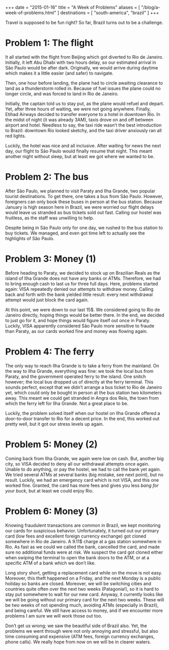 +++
date    = "2015-01-16"
title   = "A Week of Problems"
aliases = [ "/blog/a-week-of-problems.html" ]
destinations = [ "south-america", "brazil" ]
+++

Travel is supposed to be fun right? So far, Brazil turns out to be a challenge.
<!--more-->
# Problem 1: The flight
It all started with the flight from Beijing which got diverted to Rio de Janeiro. Initially, it left Abu Dhabi with two hours delay, so our estimated arrival in São Paulo would be after dark. Originally, we would arrive during daytime which makes it a little easier (and safer) to navigate.

Then, one hour before landing, the plane had to circle awaiting clearance to land as a thunderstorm rolled in. Because of fuel issues the plane could no longer circle, and was forced to land in Rio de Janeiro.

Initially, the captain told us to stay put, as the plane would refuel and depart. Yet, after three hours of waiting, we were not going anywhere. Finally, Etihad Airways decided to transfer everyone to a hotel in downtown Rio. In the midst of night (it was already 3AM), taxis drove on and off between airport and hotel. Needless to say, the taxi ride wasn’t the best introduction to Brazil: downtown Rio looked sketchy, and the taxi driver anxiously ran all red lights.

Luckily, the hotel was nice and all inclusive. After waiting for news the next day, our flight to São Paulo would finally resume that night. This meant another night without sleep, but at least we got where we wanted to be.

# Problem 2: The bus
After São Paulo, we planned to visit Paraty and Ilha Grande, two popular tourist destinations. To get there, one takes a bus from São Paulo. However, foreigners can only book these buses in person at the bus station. Because January is high season here in Brazil, we were worried our flight delays would leave us stranded as bus tickets sold out fast. Calling our hostel was fruitless, as the staff was unwilling to help.

Despite being in São Paulo only for one day, we rushed to the bus station to buy tickets. We managed, and even got time left to actually see the highlights of São Paulo.

# Problem 3: Money (1)
Before heading to Paraty, we decided to stock up on Brazilian Reals as the island of Ilha Grande does not have any banks or ATMs. Therefore, we had to bring enough cash to last us for three full days. Here, problems started again: VISA repeatedly denied our attempts to withdraw money. Calling back and forth with the bank yielded little result: every next withdrawal attempt would just block the card again.

At this point, we were down to our last 15$. We considered going to Rio de Janeiro directly, hoping things would be better there. In the end, we decided to just go for it, and hope things would figure itself out once in Paraty. Luckily, VISA apparently considered São Paulo more sensitive to fraude than Paraty, as our cards worked fine and money was flowing again.

# Problem 4: The ferry
The only way to reach Ilha Grande is to take a ferry from the mainland. On the way to Ilha Grande, everything was fine: we took the local bus from Paraty, and the government operated ferry to the island. One snitch however; the local bus dropped us of directly at the ferry terminal. This sounds perfect, except that we didn’t arrange a bus ticket to Rio de Janeiro yet, which could only be bought in person at the bus station two kilometers away. This meant we could get stranded in Angra dos Reis, the town from which the ferry left for Ilha Grande. Not a great place to be.

Luckily, the problem solved itself when our hostel on Ilha Grande offered a door-to-door transfer to Rio for a decent price. In the end, this worked out pretty well, but it got our stress levels up again.

# Problem 5: Money (2)
Coming back from Ilha Grande, we again were low on cash. But, another big city, so VISA decided to deny all our withdrawal attempts once again. Unable to do anything, or pay the hostel, we had to call the bank yet again. We tried several ATMs at several banks (big mistake, see next point), but no result. Luckily, we had an emergency card which is not VISA, and this one worked fine. Granted, the card has more fees and gives you less *bang for your buck*, but at least we could enjoy Rio.

# Problem 6: Money (3)
Knowing fraudulent transactions are common in Brazil, we kept monitoring our cards for suspicious behavior. Unfortunately, it turned out our primary card (low fees and excellent foreign currency exchange) got cloned somewhere in Rio de Janeiro. A 9.11$ charge at a gas station somewhere in Rio. As fast as we could we called the bank, cancelled the card, and made sure no additional funds were at risk. We suspect the card got cloned either when swiping the terminal to open the bank doors to the ATM, or at a specific ATM of a bank which we don’t like.

Long story short, getting a replacement card while on the move is not easy. Moreover, this theft happened on a Friday, and the next Monday is a public holiday so banks are closed. Moreover, we will be switching cities and countries quite often over the next two weeks (Patagonia!), so it is hard to stay put somewhere to wait for our new card. Anyway, it currently looks like we will be going without our primary card for the next two weeks. These will be two weeks of not spending much, avoiding ATMs (especially in Brazil), and being careful. We still have access to money, and if we encounter more problems I am sure we will work those out too.

Don’t get us wrong; we saw the beautiful side of Brazil also. Yet, the problems we went through were not only annoying and stressful, but also time consuming and expensive (ATM fees, foreign currency exchanges, phone calls). We really hope from now on we will be in clearer waters.